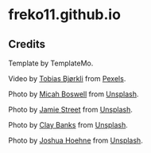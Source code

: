 # freko11.github.io


## Credits
Template by TemplateMo.

Video by [Tobias Bjørkli](https://www.pexels.com/@tobiasbjorkli/) from [Pexels](https://www.pexels.com/video/fogs-over-the-mountain-2334654/).

Photo by [Micah Boswell](https://unsplash.com/@micahboswell) from [Unsplash](https://unsplash.com/photos/00nHr1Lpq6w).

Photo by [Jamie Street](https://unsplash.com/@jamie452) from [Unsplash](https://unsplash.com/photos/DZ3ixpNPt7c).

Photo by [Clay Banks](https://unsplash.com/@claybanks) from [Unsplash](https://unsplash.com/photos/cEzMOp5FtV4).

Photo by [Joshua Hoehne](https://unsplash.com/@mrthetrain) from [Unsplash](https://unsplash.com/photos/WPrTKRw8KRQ).
